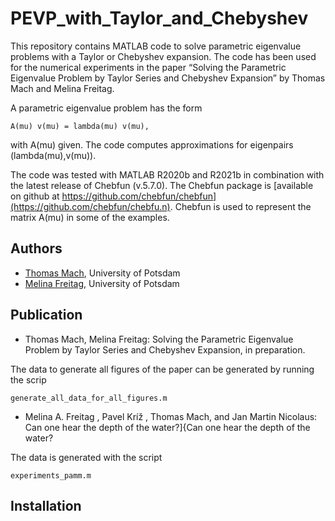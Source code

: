 # PEVP_with_Taylor_and_Chebyshev

This repository contains MATLAB code to solve parametric eigenvalue problems
with a Taylor or Chebyshev expansion. The code has been used for the numerical
experiments in the paper “Solving the Parametric Eigenvalue Problem by Taylor
Series and Chebyshev Expansion” by Thomas Mach and Melina Freitag.

A parametric eigenvalue problem has the form

	A(mu) v(mu) = lambda(mu) v(mu),

with A(mu) given. The code computes approximations for eigenpairs (lambda(mu),v(mu)).

The code was tested with MATLAB R2020b and R2021b in combination with the latest
release of Chebfun (v.5.7.0). The Chebfun package is
[available on github at https://github.com/chebfun/chebfun](https://github.com/chebfun/chebfu.n).
Chebfun is used to represent the matrix A(mu) in some of the examples.


## Authors

- [Thomas Mach](https://sites.google.com/site/thomasmach/), University of Potsdam
- [Melina Freitag](https://sites.google.com/view/melina-freitag), University of Potsdam


## Publication

* Thomas Mach, Melina Freitag: Solving the Parametric Eigenvalue Problem by Taylor
Series and Chebyshev Expansion, in preparation.

The data to generate all figures of the paper can be generated by running the
scrip
```
generate_all_data_for_all_figures.m
```


* Melina A. Freitag , Pavel Kríž , Thomas Mach, and Jan Martin Nicolaus: Can one
hear the depth of the water?]{Can one hear the depth of the water?

The data is generated with the script
```
experiments_pamm.m
```



## Installation
